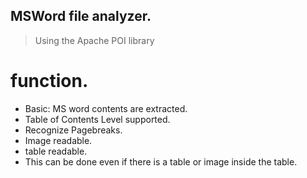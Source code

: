 ## MSWord file analyzer.

> Using the Apache POI library

# function.
- Basic: MS word contents are extracted.
- Table of Contents Level supported.
- Recognize Pagebreaks.
- Image readable.
- table readable.
- This can be done even if there is a table or image inside the table.
